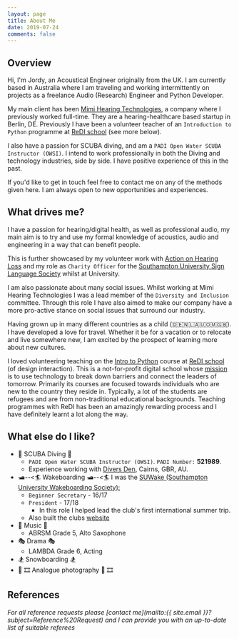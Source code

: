```yaml
---
layout: page
title: About Me
date: 2019-07-24
comments: false
---
```


## Overview
Hi, I'm Jordy, an Acoustical Engineer originally from the UK. I am currently based in Australia where I am traveling and working intermittently on projects as a freelance Audio (Research) Engineer and Python Developer.

My main client has been [Mimi Hearing Technologies]({{site.url}}/mimi_hearing_technologies), a company where I previously worked full-time. They are a hearing-healthcare based startup in Berlin, DE. Previously I have been a volunteer teacher of an `Introduction to Python` programme at [ReDI school](https://www.redi-school.org/berlin) (see more below).

I also have a passion for SCUBA diving, and am a `PADI Open Water SCUBA Instructor (OWSI)`. I intend to work professionally in both the Diving and technology industries, side by side. I have positive experience of this in the past.

If you'd like to get in touch feel free to contact me on any of the methods given here. I am always open to new opportunities and experiences.

## What drives me?
I have a passion for hearing/digital health, as well as professional audio, my main aim is to try and use my formal knowledge of acoustics, audio and engineering in a way that can benefit people.

This is further showcased by my volunteer work with [Action on Hearing Loss](https://www.actiononhearingloss.org.uk/) and my role as `Charity Officer` for the [Southampton University Sign Language Society](https://www.facebook.com/sotonsignsoc/) whilst at University.

I am also passionate about many social issues. Whilst working at Mimi Hearing Technologies I was a lead member of the `Diversity and Inclusion` committee. Through this role I have also aimed to make our company have a more pro-active stance on social issues that surround our industry.

Having grown up in many different countries as a child (🇩🇪🇳🇱🇦🇺🇴🇲🇬🇧). I have developed a love for travel. Whether it be for a vacation or to relocate and live somewhere new, I am excited by the prospect of learning more about new cultures.

I loved volunteering teaching on the [Intro to Python](https://www.redi-school.org/berlin-career-program) course at [ReDI school](https://www.redi-school.org/berlin) (of design interaction). This is a not-for-profit digital school whose [mission](https://www.redi-school.org/mission) is to use technology to break down barriers and connect the leaders of tomorrow. Primarily its courses are focused towards individuals who are new to the country they reside in. Typically, a lot of the students are refugees and are from non-traditional educational backgrounds. Teaching programmes with ReDI has been an amazingly rewarding process and I have definitely learnt a lot along the way. 

## What else do I like?
* 🐠 SCUBA Diving 🐠
    * `PADI Open Water SCUBA Instructor (OWSI)`. `PADI Number:` **521989**.
    * Experience working with [Divers Den](https://www.diversden.com.au/), Cairns, GBR, AU.
* 🛥️--<🏄 Wakeboarding 🛥️--<🏄
I was the [SUWake (Southampton University Wakeboarding Society):](https://suwake.susu.org)  
    * `Beginner Secretary` - 16/17
    * `President` -  17/18
        * In this role I helped lead the club's first international summer trip.
    * Also built the clubs [website](https://suwake.susu.org)
* 🎵 Music 🎵
    * ABRSM Grade 5, Alto Saxophone
* 🎭 Drama 🎭
    * LAMBDA Grade 6, Acting
* 🏂 Snowboarding 🏂
* 📸 🎞️ Analogue photography 📸 🎞️

## References
_For all reference requests please [contact me](mailto:{{ site.email }}?subject=Reference%20Request) and I can provide you with an up-to-date list of suitable referees_